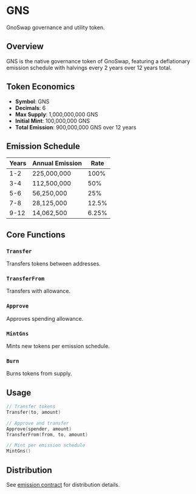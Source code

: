 # GNS

GnoSwap governance and utility token.

## Overview

GNS is the native governance token of GnoSwap, featuring a deflationary emission schedule with halvings every 2 years over 12 years total.

## Token Economics

- **Symbol**: GNS
- **Decimals**: 6
- **Max Supply**: 1,000,000,000 GNS
- **Initial Mint**: 100,000,000 GNS
- **Total Emission**: 900,000,000 GNS over 12 years

## Emission Schedule

| Years | Annual Emission | Rate |
|-------|----------------|------|
| 1-2   | 225,000,000    | 100% |
| 3-4   | 112,500,000    | 50%  |
| 5-6   | 56,250,000     | 25%  |
| 7-8   | 28,125,000     | 12.5%|
| 9-12  | 14,062,500     | 6.25%|

## Core Functions

### `Transfer`
Transfers tokens between addresses.

### `TransferFrom`
Transfers with allowance.

### `Approve`
Approves spending allowance.

### `MintGns`
Mints new tokens per emission schedule.

### `Burn`
Burns tokens from supply.

## Usage

```go
// Transfer tokens
Transfer(to, amount)

// Approve and transfer
Approve(spender, amount)
TransferFrom(from, to, amount)

// Mint per emission schedule
MintGns()
```

## Distribution

See [emission contract](../emission) for distribution details.